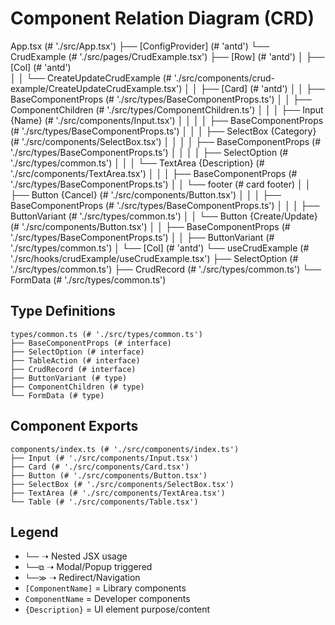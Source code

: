 # Component Relation Diagram (CRD)

App.tsx (# './src/App.tsx')
├── [ConfigProvider] (# 'antd')
           └── CrudExample (# './src/pages/CrudExample.tsx')
               ├── [Row] (# 'antd')
               │   ├── [Col] (# 'antd')    
               │   │   └── CreateUpdateCrudExample (# './src/components/crud-example/CreateUpdateCrudExample.tsx')
               │   │       ├── [Card] (# 'antd')
               │   │          ├── BaseComponentProps (# './src/types/BaseComponentProps.ts')
               │   │          ├── ComponentChildren (# './src/types/ComponentChildren.ts')
               │   │          │   ├── Input {Name} (# './src/components/Input.tsx')
               │   │          │   │   ├── BaseComponentProps (# './src/types/BaseComponentProps.ts')
               │   │          │   ├── SelectBox {Category} (# './src/components/SelectBox.tsx')
               │   │          │   │   ├── BaseComponentProps (# './src/types/BaseComponentProps.ts')
               │   │          │   │   ├── SelectOption (# './src/types/common.ts')
               │   │          │   └── TextArea {Description} (# './src/components/TextArea.tsx')
               │   │          │       ├── BaseComponentProps (# './src/types/BaseComponentProps.ts')
               │   │          └── footer (# card footer)
               │   │                  ├── Button {Cancel} (# './src/components/Button.tsx')
               │   │                  │   ├── BaseComponentProps (# './src/types/BaseComponentProps.ts')
               │   │                  │   ├── ButtonVariant (# './src/types/common.ts')
               │   │                  └── Button {Create/Update} (# './src/components/Button.tsx')
               │   │                      ├── BaseComponentProps (# './src/types/BaseComponentProps.ts')
               │   │                      ├── ButtonVariant (# './src/types/common.ts')
               │   └── [Col] (# 'antd')
               └── useCrudExample (# './src/hooks/crudExample/useCrudExample.tsx')
                   ├── SelectOption (# './src/types/common.ts')
                   ├── CrudRecord (# './src/types/common.ts')
                   └── FormData (# './src/types/common.ts')


## Type Definitions

```
types/common.ts (# './src/types/common.ts')
├── BaseComponentProps (# interface)
├── SelectOption (# interface)
├── TableAction (# interface)
├── CrudRecord (# interface)
├── ButtonVariant (# type)
├── ComponentChildren (# type)
└── FormData (# type)
```

## Component Exports

```
components/index.ts (# './src/components/index.ts')
├── Input (# './src/components/Input.tsx')
├── Card (# './src/components/Card.tsx')
├── Button (# './src/components/Button.tsx')
├── SelectBox (# './src/components/SelectBox.tsx')
├── TextArea (# './src/components/TextArea.tsx')
└── Table (# './src/components/Table.tsx')
```

## Legend

- `└──` ➝ Nested JSX usage
- `└──⧉` ➝ Modal/Popup triggered
- `└──≫` ➝ Redirect/Navigation
- `[ComponentName]` = Library components
- `ComponentName` = Developer components
- `{Description}` = UI element purpose/content